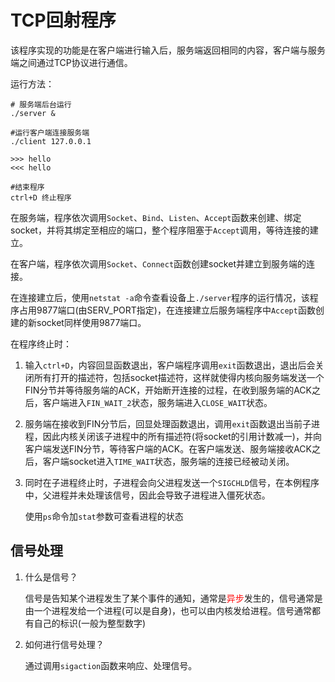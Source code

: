# TCP回射程序

该程序实现的功能是在客户端进行输入后，服务端返回相同的内容，客户端与服务端之间通过TCP协议进行通信。

运行方法：
```
# 服务端后台运行
./server & 

#运行客户端连接服务端
./client 127.0.0.1

>>> hello
<<< hello

#结束程序
ctrl+D 终止程序
```
在服务端，程序依次调用`Socket`、`Bind`、`Listen`、`Accept`函数来创建、绑定socket，并将其绑定至相应的端口，整个程序阻塞于`Accept`调用，等待连接的建立。

在客户端，程序依次调用`Socket`、`Connect`函数创建socket并建立到服务端的连接。

在连接建立后，使用`netstat -a`命令查看设备上`./server`程序的运行情况，该程序占用9877端口(由SERV_PORT指定)，在连接建立后服务端程序中`Accept`函数创建的新socket同样使用9877端口。


在程序终止时：
1. 输入`ctrl+D`，内容回显函数退出，客户端程序调用`exit`函数退出，退出后会关闭所有打开的描述符，包括socket描述符，这样就使得内核向服务端发送一个FIN分节并等待服务端的ACK，开始断开连接的过程，在收到服务端的ACK之后，客户端进入`FIN_WAIT_2`状态，服务端进入`CLOSE_WAIT`状态。
2. 服务端在接收到FIN分节后，回显处理函数退出，调用`exit`函数退出当前子进程，因此内核关闭该子进程中的所有描述符(将socket的引用计数减一)，并向客户端发送FIN分节，等待客户端的ACK。在客户端发送、服务端接收ACK之后，客户端socket进入`TIME_WAIT`状态，服务端的连接已经被动关闭。
3. 同时在子进程终止时，子进程会向父进程发送一个`SIGCHLD`信号，在本例程序中，父进程并未处理该信号，因此会导致子进程进入僵死状态。
   
   使用`ps`命令加`stat`参数可查看进程的状态

## 信号处理

1. 什么是信号？
   
   信号是告知某个进程发生了某个事件的通知，通常是<font color=#FF00>异步</font>发生的，信号通常是由一个进程发给一个进程(可以是自身)，也可以由内核发给进程。信号通常都有自己的标识(一般为整型数字)

2. 如何进行信号处理？
   
   通过调用`sigaction`函数来响应、处理信号。


